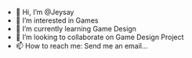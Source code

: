 - 👋 Hi, I’m @Jeysay
- 👀 I’m interested in Games
- 🌱 I’m currently learning Game Design
- 💞️ I’m looking to collaborate on Game Design Project
- 📫 How to reach me: Send me an email...

<!---
Jeysay/Jeysay is a ✨ special ✨ repository because its `README.md` (this file) appears on your GitHub profile.
You can click the Preview link to take a look at your changes.
--->
